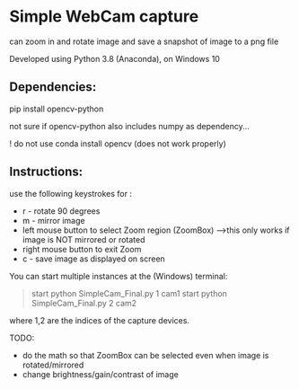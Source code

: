   # Simple WebCam capture
  can zoom in and rotate image
  and save a snapshot of image to a png file

  Developed using Python 3.8 (Anaconda), on Windows 10

  ## Dependencies: 
  pip install opencv-python
  
  not sure if opencv-python also includes numpy as dependency... 
  
  ! do not use     conda install opencv (does not work properly)

## Instructions: 
use the following keystrokes for :
- r - rotate 90 degrees 
- m - mirror image  
- left mouse button to select Zoom region (ZoomBox) 
  -->this only works if image is NOT mirrored or rotated
- right mouse button to exit Zoom
- c - save image as displayed on screen

You can start multiple instances at the (Windows) terminal:
> start python SimpleCam_Final.py 1 cam1
> start python SimpleCam_Final.py 2 cam2

where 1,2 are the indices of the capture devices.

TODO:
- do the math so that ZoomBox can be selected even when image is rotated/mirrored
- change brightness/gain/contrast of image
